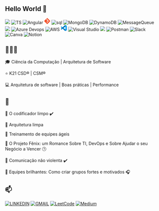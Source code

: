 ## Hello World 👋
<p align="left">
  <img src="https://cdn.jsdelivr.net/gh/devicons/devicon@latest/icons/dot-net/dot-net-original-wordmark.svg" height="20"/>
  <img src="https://cdn.jsdelivr.net/gh/devicons/devicon@latest/icons/typescript/typescript-original.svg"  alt="TS" height="20"/>
  <img src="https://cdn.jsdelivr.net/gh/devicons/devicon@latest/icons/angular/angular-original.svg" alt="Angular" height="20" />
  <img src="https://raw.githubusercontent.com/devicons/devicon/master/icons/git/git-original.svg" alt="Git" height="20"/>
  <img src="https://cdn.jsdelivr.net/gh/devicons/devicon@latest/icons/azuresqldatabase/azuresqldatabase-original.svg"  alt="sql" height="20" />
  <img src="https://cdn.jsdelivr.net/gh/devicons/devicon/icons/mongodb/mongodb-original.svg" alt="MongoDB" height="20"/>
  <img src="https://cdn.jsdelivr.net/gh/devicons/devicon@latest/icons/dynamodb/dynamodb-original.svg"  alt="DynamoDB" height="20"/>
  <img src="https://cdn.jsdelivr.net/gh/devicons/devicon@latest/icons/rabbitmq/rabbitmq-original.svg" alt="MessageQueue" height="20"/>
  <img src="https://cdn.jsdelivr.net/gh/devicons/devicon@latest/icons/azure/azure-original.svg" height="20" />
  <img src="https://cdn.jsdelivr.net/gh/devicons/devicon@latest/icons/azuredevops/azuredevops-original.svg" alt="Azure Devops" height="20" />
  <img src="https://cdn.jsdelivr.net/gh/devicons/devicon@latest/icons/amazonwebservices/amazonwebservices-original-wordmark.svg" alt="AWS" height="20"/>
  <img src="https://raw.githubusercontent.com/devicons/devicon/master/icons/vscode/vscode-original.svg" alt="VS Code" height="20"/>
  <img src="https://cdn.jsdelivr.net/gh/devicons/devicon/icons/visualstudio/visualstudio-plain.svg" alt="Visual Studio" height="20"/>
  <img src="https://cdn.jsdelivr.net/gh/devicons/devicon@latest/icons/swagger/swagger-original.svg" height="20" />
  <img src="https://www.vectorlogo.zone/logos/getpostman/getpostman-icon.svg" alt="Postman" height="20"/>
  <img src="https://cdn.jsdelivr.net/gh/devicons/devicon/icons/slack/slack-original.svg" alt="Slack" height="20"/>
  <img src="https://cdn.jsdelivr.net/gh/devicons/devicon@latest/icons/canva/canva-original.svg" alt="Canva" height="20" />
  <img src="https://cdn.jsdelivr.net/gh/devicons/devicon@latest/icons/notion/notion-original.svg" alt="Notion" height="20"/>
</p>

## 👩🏻‍💻
 🎓 Ciência da Computação | Arquitetura de Software

 ⭐ K21 CSD® | CSM® 

 💻 Arquitetura de software | Boas práticas | Performance 

 
## 📖
📖 O codificador limpo ✔️

📖 Arquitetura limpa

📖 Treinamento de equipes ágeis

📖 O Projeto Fênix: um Romance Sobre TI, DevOps e Sobre Ajudar o seu Negócio a Vencer 🕒

📖 Comunicação não violenta ✔️

📖 Equipes brilhantes: Como criar grupos fortes e motivados 🎧

##  📫
[![LINKEDIN](https://img.shields.io/badge/LINKEDIN-0077B5?style=for-the-badge&logo=linkedin&logoColor=white)](https://www.linkedin.com/in/isabelagehren)
[![GMAIL](https://img.shields.io/badge/Gmail-D14836?style=for-the-badge&logo=gmail&logoColor=white)](mailto:isabela.gehren@gmail.com)
[![LeetCode](https://img.shields.io/badge/LeetCode-FFA116?style=for-the-badge&logo=leetcode&logoColor=white)](https://leetcode.com/u/rrIUj26h14/)
[![Medium](https://img.shields.io/badge/@isabela.gehren-000000?style=for-the-badge&logo=medium&logoColor=white)](https://medium.com/@isabela.gehren)


<!--
**isabela-gehren/isabela-gehren** is a ✨ _special_ ✨ repository because its `README.md` (this file) appears on your GitHub profile.

Here are some ideas to get you started:

- 🔭 I’m currently working on ...
- 🌱 I’m currently learning ...
- 👯 I’m looking to collaborate on ...
- 🤔 I’m looking for help with ...
- 💬 Ask me about ...
- 📫 How to reach me: ...
- 😄 Pronouns: ...
- ⚡ Fun fact: ...
-->
